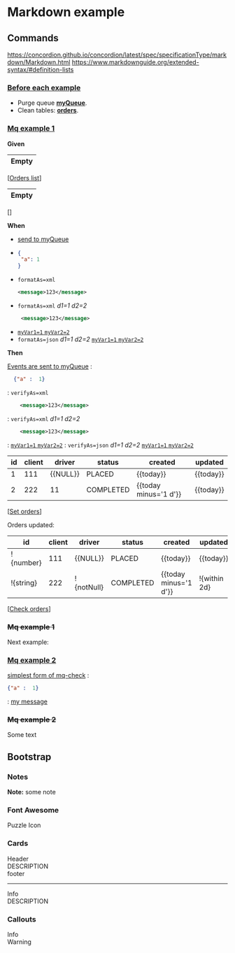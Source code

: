# Markdown example

## Commands

https://concordion.github.io/concordion/latest/spec/specificationType/markdown/Markdown.html
https://www.markdownguide.org/extended-syntax/#definition-lists

### [Before each example](- "before")

- Purge queue **[myQueue](- "e:mq-purge=#TEXT")**.
- Clean tables: **[orders](- "e:db-clean=#TEXT")**.

### [Mq example 1](-)

**Given**

| Empty |
|-------|
[[Orders list](- "e:db-set=orders")]

| Empty |
|-------|
[[](- "e:db-check=orders")]

**When**

- [send to myQueue](- "e:mq-send=myQueue collapsable=true")
-   ```json
    {
     "a": 1
    }
    ```
-   `formatAs=xml`
    ```xml
    <message>123</message>
    ```
-   `formatAs=xml`
    _d1=1_
    _d2=2_
    ```xml
     <message>123</message>
    ```
-  [`myVar1=1` `myVar2=2`](/data/mq/msg.json)
-   `formatAs=json`
    _d1=1_
    _d2=2_
    [`myVar1=1` `myVar2=2`][my message]

**Then**

[Events are sent to myQueue](- "e:mq-check=myQueue contains=exact collapsable=true layout=vertically")
:   
```json
  {"a" :  1}
```
: `verifyAs=xml` 
```xml
    <message>123</message>
```
: `verifyAs=xml`
_d1=1_
_d2=2_
```xml
    <message>123</message>
```
: [`myVar1=1` `myVar2=2`](/data/mq/msg.json)
: `verifyAs=json` 
_d1=1_
_d2=2_ 
[`myVar1=1` `myVar2=2`][my message]

| id  | client | driver   | status    | created               | updated   |
|-----|--------|----------|-----------|-----------------------|-----------|
| 1   | 111    | {{NULL}} | PLACED    | {{today}}             | {{today}} |
| 2   | 222    | 11       | COMPLETED | {{today minus='1 d'}} | {{today}} |
[[Set orders](- "e:db-set=orders")]

Orders updated:

| id        | client | driver     | status    | created               | updated      |
|-----------|--------|------------|-----------|-----------------------|--------------|
| !{number} | 111    | {{NULL}}   | PLACED    | {{today}}             | {{today}}    |
| !{string} | 222    | !{notNull} | COMPLETED | {{today minus='1 d'}} | !{within 2d} |
[[Check orders](- "e:db-check=orders awaitAtMostSec=2")]

### ~~Mq example 1~~

Next example:

### [Mq example 2](- "mq-2 c:status=ExpectedToFail")

[simplest form of mq-check](- "e:mq-check=myQueue")
:
  ```json
  {"a" :  1}
  ```
: [my message]

### ~~Mq example 2~~

Some text

## Bootstrap

### Notes

**Note:** some note

### Font Awesome

<i class="fas fa-puzzle-piece" aria-hidden="true"> </i> Puzzle Icon

### Cards

<div class="card">
  <div class="card-header">Header</div>
  <div class="card-body">
    DESCRIPTION
  </div>
  <div class="card-footer">footer</div>
</div>

---

<div class="card">
  <div class="card-header bg-info text-white">Info</div>
  <div class="card-body">
    DESCRIPTION
  </div>
</div>

### Callouts

<div class="bd-callout bd-callout-info">Info</div>
<div class="bd-callout bd-callout-danger bg-warning text-danger shadow-lg">Warning</div>

[my message]: /data/mq/msg.json "fff"